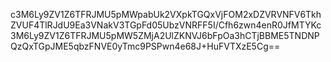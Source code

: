 c3M6Ly9ZV1Z6TFRJMU5pMWpabUk2VXpkTGQxVjFOM2xDZVRVNFV6TkhZVUF4TlRJdU9Ea3VNakV3TGpFd05UbzVNRFF5I/Cfh6zwn4enR0JfMTYKc3M6Ly9ZV1Z6TFRJMU5pMW5ZMjA2UlZKNVJ6bFpOa3hCTjBBME5TNDNPQzQxTGpJME5qbzFNVE0yTmc9PSPwn4e68J+HuFVTXzE5Cg==